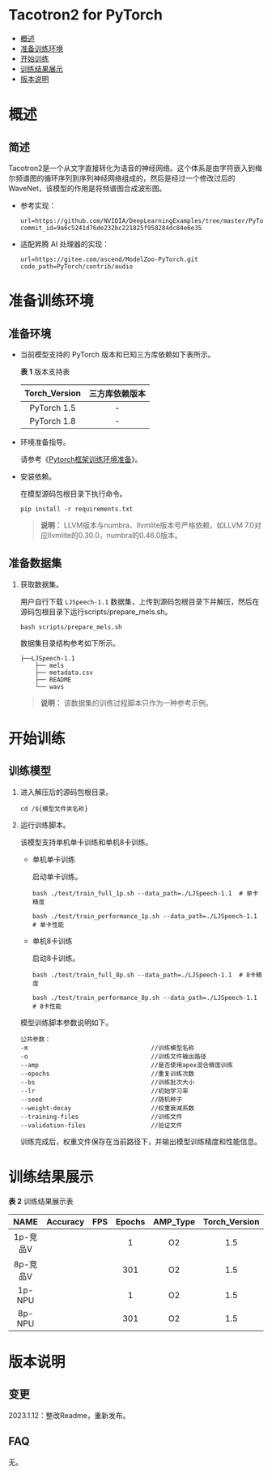 # Tacotron2 for PyTorch

-   [概述](概述.md)
-   [准备训练环境](准备训练环境.md)
-   [开始训练](开始训练.md)
-   [训练结果展示](训练结果展示.md)
-   [版本说明](版本说明.md)


# 概述

## 简述

Tacotron2是一个从文字直接转化为语音的神经网络。这个体系是由字符嵌入到梅尔频谱图的循环序列到序列神经网络组成的，然后是经过一个修改过后的WaveNet，该模型的作用是将频谱图合成波形图。

- 参考实现：

  ```
  url=https://github.com/NVIDIA/DeepLearningExamples/tree/master/PyTorch/SpeechSynthesis/Tacotron2/
  commit_id=9a6c5241d76de232bc221825f958284dc84e6e35  
  ```

- 适配昇腾 AI 处理器的实现：

  ```
  url=https://gitee.com/ascend/ModelZoo-PyTorch.git
  code_path=PyTorch/contrib/audio
  ```


# 准备训练环境

## 准备环境

- 当前模型支持的 PyTorch 版本和已知三方库依赖如下表所示。

  **表 1**  版本支持表

  | Torch_Version      | 三方库依赖版本                                 |
  | :--------: | :----------------------------------------------------------: |
  | PyTorch 1.5 | - |
  | PyTorch 1.8 | - |

- 环境准备指导。

  请参考《[Pytorch框架训练环境准备](https://www.hiascend.com/document/detail/zh/ModelZoo/pytorchframework/ptes)》。
  

- 安装依赖。

  在模型源码包根目录下执行命令。
  ```
  pip install -r requirements.txt
  ```
  >**说明：**
  >LLVM版本与numbra、llvmlite版本号严格依赖，如LLVM 7.0对应llvmlite的0.30.0，numbra的0.46.0版本。



## 准备数据集

1. 获取数据集。

   用户自行下载 `LJSpeech-1.1` 数据集，上传到源码包根目录下并解压，然后在源码包根目录下运行scripts/prepare_mels.sh。
   ```
   bash scripts/prepare_mels.sh    
   ```
   数据集目录结构参考如下所示。
   ```
   ├──LJSpeech-1.1
       ├── mels            
       ├── metadata.csv            
       ├── README
       └── wavs           
   ```
   > **说明：** 
   >该数据集的训练过程脚本只作为一种参考示例。

# 开始训练

## 训练模型

1. 进入解压后的源码包根目录。

   ```
   cd /${模型文件夹名称} 
   ```

2. 运行训练脚本。

   该模型支持单机单卡训练和单机8卡训练。

   - 单机单卡训练

     启动单卡训练。

     ```
     bash ./test/train_full_1p.sh --data_path=./LJSpeech-1.1  # 单卡精度

     bash ./test/train_performance_1p.sh --data_path=./LJSpeech-1.1 # 单卡性能
     ```

   - 单机8卡训练

     启动8卡训练。

     ```
     bash ./test/train_full_8p.sh --data_path=./LJSpeech-1.1  # 8卡精度

     bash ./test/train_performance_8p.sh --data_path=./LJSpeech-1.1 # 8卡性能
     ```

   模型训练脚本参数说明如下。

   ```
   公共参数：
   -m                                  //训练模型名称
   -o                                  //训练文件输出路径  
   --amp                               //是否使用apex混合精度训练
   --epochs                            //重复训练次数
   --bs                                //训练批次大小
   --lr                                //初始学习率
   --seed                              //随机种子
   --weight-decay                      //权重衰减系数
   --training-files                    //训练文件
   --validation-files                  //验证文件
   ```
   训练完成后，权重文件保存在当前路径下，并输出模型训练精度和性能信息。

# 训练结果展示

**表 2**  训练结果展示表

|   NAME   | Accuracy | FPS  | Epochs | AMP_Type | Torch_Version |
| :------: | :---: | :--: | :----: | :------: | :-----------: |
| 1p-竞品V |     |      | 1        | O2       | 1.5 |
| 8p-竞品V |     |      | 301      | O2       | 1.5 |
| 1p-NPU |     |      | 1        | O2       | 1.5 |
| 8p-NPU |     |      | 301      | O2       | 1.5 |


# 版本说明

## 变更

2023.1.12：整改Readme，重新发布。

## FAQ

无。

